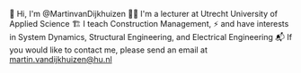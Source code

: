 👋 Hi, I'm @MartinvanDijkhuizen
🧑‍🏫 I'm a lecturer at Utrecht University of Applied Science
🏗️ I teach Construction Management,
⚡ and have interests in System Dynamics, Structural Engineering, and Electrical Engineering
📬 If you would like to contact me, please send an email at martin.vandijkhuizen@hu.nl

<!---
MartinvanDijkhuizen/MartinvanDijkhuizen is a ✨ special ✨ repository because its `README.md` (this file) appears on your GitHub profile.
You can click the Preview link to take a look at your changes.
--->
